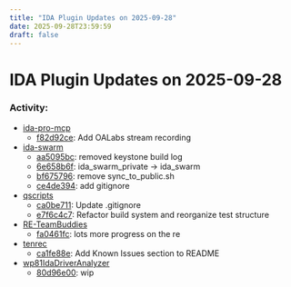 ```yaml
---
title: "IDA Plugin Updates on 2025-09-28"
date: 2025-09-28T23:59:59
draft: false
---
```


# IDA Plugin Updates on 2025-09-28

### Activity:
  - [ida-pro-mcp](https://github.com/mrexodia/ida-pro-mcp)
    - [f82d92ce](https://github.com/mrexodia/ida-pro-mcp/commit/f82d92ce4a9ea19ed18ae05b730e736a6ca40207): Add OALabs stream recording
  - [ida-swarm](https://github.com/shells-above/ida-swarm)
    - [aa5095bc](https://github.com/shells-above/ida-swarm/commit/aa5095bc62688e4b830b00e0445a4eaf194a4523): removed keystone build log
    - [6e658b6f](https://github.com/shells-above/ida-swarm/commit/6e658b6fd8eb875ef72c631a590b4d54ec5c4a7b): ida_swarm_private -> ida_swarm
    - [bf675796](https://github.com/shells-above/ida-swarm/commit/bf675796851ca876ea765163d6c7776a73f8da01): remove sync_to_public.sh
    - [ce4de394](https://github.com/shells-above/ida-swarm/commit/ce4de3943aea7a6e8966285c0abf07ba7bb30195): add gitignore
  - [qscripts](https://github.com/allthingsida/qscripts)
    - [ca0be711](https://github.com/allthingsida/qscripts/commit/ca0be711fba3520c3cfe40028efbd0836fdf9ba7): Update .gitignore
    - [e7f6c4c7](https://github.com/allthingsida/qscripts/commit/e7f6c4c7bb8f424558f4cf3ead7e312bb2e7ef60): Refactor build system and reorganize test structure
  - [RE-TeamBuddies](https://github.com/DavidAcosta-dev/RE-TeamBuddies)
    - [fa0461fc](https://github.com/DavidAcosta-dev/RE-TeamBuddies/commit/fa0461fca09e14c5cef42ead505c90eea135e556): lots more progress on the re
  - [tenrec](https://github.com/axelmierczuk/tenrec)
    - [ca1fe88e](https://github.com/axelmierczuk/tenrec/commit/ca1fe88edc8f54d8037fd49aa667dde2b6a4bdd7): Add Known Issues section to README
  - [wp81IdaDriverAnalyzer](https://github.com/fredericGette/wp81IdaDriverAnalyzer)
    - [80d96e00](https://github.com/fredericGette/wp81IdaDriverAnalyzer/commit/80d96e00f9e791a540cbd11a3a82f3bf16d27f0e): wip
